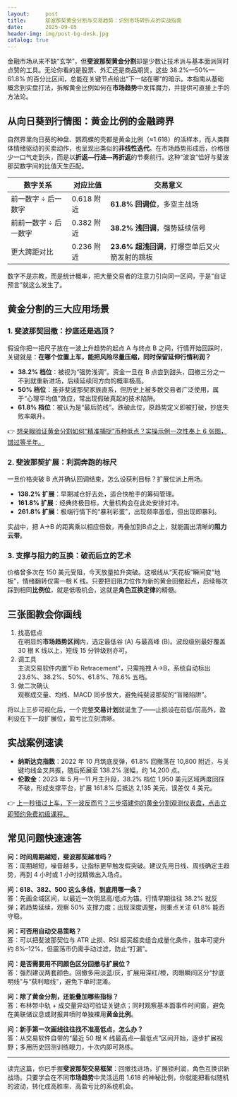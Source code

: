 ```yaml
---
layout:     post
title:      斐波那契黄金分割与交易趋势：识别市场转折点的实战指南
date:       2025-09-05
header-img: img/post-bg-desk.jpg
catalog: true
---
```


金融市场从来不缺“玄学”，但**斐波那契黄金分割**却是少数让技术派与基本面派同时点赞的工具。无论你看的是股票、外汇还是商品期货，这些 38.2%—50%—61.8% 的百分比区间，总能在关键节点给出“下一站在哪”的暗示。本指南从基础概念到实盘打法，拆解黄金比例如何在**市场趋势**中发挥魔力，并提供可直接上手的方法论。

## 从向日葵到行情图：黄金比例的金融跨界

自然界里向日葵的种盘、鹦鹉螺的壳都是黄金比例（≈1.618）的活样本，而人类群体情绪驱动的买卖动作，也呈现出类似的**非线性迭代**。在市场趋势形成后，价格很少一口气走到头，而是以**折返—行进—再折返**的节奏前行。这种“波浪”恰好与斐波那契数字间的比值天生匹配。

| 数字关系 | 对应比值 | 交易意义 |
| --- | --- | --- |
| 前一数字 ÷ 后一数字 | 0.618 附近 | **61.8% 回调位**，多空主战场 |
| 前前一数字 ÷ 后一数字 | 0.382 附近 | **38.2% 浅回调**，强势延续信号 |
| 更大跨距对比 | 0.236 附近 | **23.6% 超浅回调**，打爆空单后又火箭发射的跳板 |

数字不是宗教，而是统计概率，把大量交易者的注意力引向同一区间，于是“自证预言”就这么发生了。

## 黄金分割的三大应用场景

### 1. 斐波那契**回撤**：抄底还是逃顶？

假设你把一把尺子放在一波上升趋势的起点 A 与终点 B 之间，行情开始回踩时，关键就是：**在哪个位置上车，能把风险尽量压缩，同时保留延伸行情利润？**

- **38.2% 档位**：被视为“强势浅调”。资金一旦在 B 点尝到甜头，回撤三分之一不到就重新进场，后续延续同方向的概率极高。
- **50% 档位**：虽非斐波那契家族直系，但历史上被多数交易者广泛使用，属于“心理平均值”效应，常出现假破真起的技术陷阱。
- **61.8% 档位**：被认为是“最后防线”。跌破此位，原趋势定义即被打破，抄底失败率飙升。

👉 [想亲眼验证黄金分割如何“精准捕捉”币种低点？实操示例一次性奉上 6 张图，错过等半年。](https://okxdog.com/)

### 2. 斐波那契**扩展**：利润奔跑的标尺

一旦价格突破 B 点并确认回调结束，怎么设获利目标？扩展位派上用场。

- **138.2% 扩展**：早期减仓好去处，适合快枪手的筹码管理。
- **161.8% 扩展**：经典终极目标，大量机构会在此处安排对冲。
- **261.8% 扩展**：极端行情下的“暴利彩蛋”，出现频率虽低，但出现即暴利。

实战中，把 A→B 的距离乘以相应倍数，再叠加到B点之上，就能画出清晰的**阻力云带**。

### 3. **支撑与阻力**的互换：破而后立的艺术

价格曾多次在 150 美元受阻，今天放量拉升突破。这根线从“天花板”瞬间变“地板”，情绪翻转仅需一根 K 线。只要把旧阻力位作为新的黄金回撤起点，后续每次踩到相同**比例位**，就是低吸机会，这就是**角色互换定律**的精髓。

## 三张图教会你画线

1. 找高低点  
   在明显的**市场趋势区间**内，选定最低谷 (A) 与最高峰 (B)。波段级别最好覆盖 30 根 K 线以上，短线 15 分钟级别亦可。
2. 调工具  
   主流交易软件内置“Fib Retracement”，只需拖拽 A→B，系统自动标出 23.6%、38.2%、50%、61.8%、78.6% 五档。
3. 做二次确认  
   观察成交量、均线、MACD 同步放大，避免纯斐波那契的“盲赌陷阱”。  

将以上三步可视化后，一个完整**交易计划**就诞生了——止损设在前低/前高外，盈利设在下一段扩展位，盈亏比立刻清晰。

## 实战案例速读

- **纳斯达克指数**：2022 年 10 月筑底反弹，61.8% 回撤落在 10,800 附近，与关键均线金叉共振，随后拓展至 138.2% 涨幅，约 14,200 点。
- **伦敦金**：2023 年 5 月—11 月主升段，38.2% 档位 1,950 美元区域两度回踩不破，形成支撑平台，扩展 161.8% 后抵达 2,135 美元，误差仅 4 美元。

👉 [上一秒错过上车，下一波反而亏？三步搭建你的黄金分割观测仪表盘，点击立即预约免费初级课程。](https://okxdog.com/)

## 常见问题快速速答

**问：时间周期越短，斐波那契越准吗？**  
答：周期越短，噪音越多，让指标更早触发假突破。建议先用日线、周线确定主趋势，再到 4 小时或 1 小时找精微出入场点。

**问：618、382、500 这么多线，到底用哪一条？**  
答：先画全域区间，以最近一次明显高/低点为锚。行情早期往往 38.2% 就反弹；若趋势延续，观察 50% 支撑力度；出现深度调整，则重点关注 61.8% 能否守稳。

**问：可否用自动交易策略？**  
答：可以把斐波那契位与 ATR 止损、RSI 超买超卖组合成量化条件，胜率可提升约 8%–12%，但震荡市仍需手动过滤，防止“打漏”。

**问：是否需要用不同颜色区分回撤与扩展位？**  
答：强烈建议两套颜色。回撤多用淡蓝/灰，扩展用深红/橙，肉眼瞬间区分“抄底明线”与“获利暗线”，避免下单时混淆。

**问：除了黄金分割，还能叠加哪些指标？**  
答：布林带中轨 + 成交量异动可验证关键点；同时观察基本面事件时间窗，避免在美联储议息或财报井喷时单独裸用**黄金比例**。

**问：新手第一次画线往往找不准高低点，怎么办？**  
答：从交易软件自带的“最近 50 根 K 线最高点—最低点”区间开始，逐步扩展视野；多用历史回测训练眼力，十次内即可熟练。

---

读完这篇，你已手握**斐波那契交易框架**：回撤找进场，扩展锁利润，角色互换识新战场。只要学会在不同**市场趋势**中灵活运用 1.618 的神秘比例，你就能把看似随机的波动，转化成高胜率、高盈亏比的系统机会。
